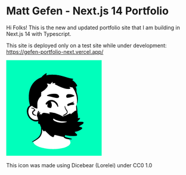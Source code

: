 # Matt Gefen  - Next.js 14 Portfolio
Hi Folks! This is the new and updated portfolio site that I am building in Next.js 14 with Typescript.

This site is deployed only on a test site while under development: https://gefen-portfolio-next.vercel.app/ 

![Matt icon](app/assets/M@Icon.png)

This icon was made using Dicebear (Lorelei) under CC0 1.0